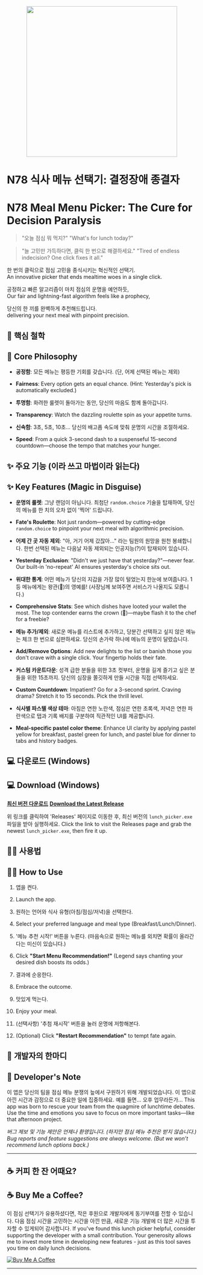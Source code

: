 <div align="center">
  <img src="./images/lunch.gif" width="400"/>
</div>

# N78 식사 메뉴 선택기: 결정장애 종결자
# N78 Meal Menu Picker: The Cure for Decision Paralysis

> "오늘 점심 뭐 먹지?"
> "What's for lunch today?"

> "늘 고민만 가득하다면, 클릭 한 번으로 해결하세요."
> "Tired of endless indecision? One click fixes it all."

한 번의 클릭으로 점심 고민을 종식시키는 혁신적인 선택기.  
An innovative picker that ends mealtime woes in a single click.

공정하고 빠른 알고리즘이 마치 점심의 운명을 예언하듯,  
Our fair and lightning-fast algorithm feels like a prophecy,

당신의 한 끼를 완벽하게 추천해드립니다.  
delivering your next meal with pinpoint precision.

## 🚀 핵심 철학
## 🚀 Core Philosophy

- **공정함**: 모든 메뉴는 평등한 기회를 갖습니다. (단, 어제 선택된 메뉴는 제외)
- **Fairness**: Every option gets an equal chance. (Hint: Yesterday's pick is automatically excluded.)

- **투명함**: 화려한 룰렛이 돌아가는 동안, 당신의 마음도 함께 돌아갑니다.
- **Transparency**: Watch the dazzling roulette spin as your appetite turns.

- **신속함**: 3초, 5초, 10초... 당신의 배고픔 속도에 맞춰 운명의 시간을 조절하세요.
- **Speed**: From a quick 3-second dash to a suspenseful 15-second countdown—choose the tempo that matches your hunger.

## ✨ 주요 기능 (이라 쓰고 마법이라 읽는다)
## ✨ Key Features (Magic in Disguise)

- **운명의 룰렛**: 그냥 랜덤이 아닙니다. 최첨단 `random.choice` 기술을 탑재하여, 당신의 메뉴를 한 치의 오차 없이 '찍어' 드립니다.
- **Fate's Roulette**: Not just random—powered by cutting-edge `random.choice` to pinpoint your next meal with algorithmic precision.

- **어제 간 곳 자동 제외**: "아, 거기 어제 갔잖아..." 라는 팀원의 원망을 원천 봉쇄합니다. 한번 선택된 메뉴는 다음날 자동 제외되는 인공지능(?)이 탑재되어 있습니다.
- **Yesterday Exclusion**: "Didn't we just have that yesterday?"—never fear. Our built-in 'no-repeat' AI ensures yesterday's choice sits out.

- **위대한 통계**: 어떤 메뉴가 당신의 지갑을 가장 많이 털었는지 한눈에 보여줍니다. 1등 메뉴에게는 왕관(👑)의 영예를! (사장님께 보여주면 서비스가 나올지도 모릅니다.)
- **Comprehensive Stats**: See which dishes have looted your wallet the most. The top contender earns the crown (👑)—maybe flash it to the chef for a freebie?

- **메뉴 추가/제외**: 새로운 메뉴를 리스트에 추가하고, 당분간 선택하고 싶지 않은 메뉴는 체크 한 번으로 심판하세요. 당신의 손가락 하나에 메뉴의 운명이 달렸습니다.
- **Add/Remove Options**: Add new delights to the list or banish those you don't crave with a single click. Your fingertip holds their fate.

- **커스텀 카운트다운**: 성격 급한 분들을 위한 3초 컷부터, 운명을 길게 즐기고 싶은 분들을 위한 15초까지. 당신의 심장을 쫄깃하게 만들 시간을 직접 선택하세요.
- **Custom Countdown**: Impatient? Go for a 3-second sprint. Craving drama? Stretch it to 15 seconds. Pick the thrill level.

- **식사별 파스텔 색상 테마**: 아침은 연한 노란색, 점심은 연한 초록색, 저녁은 연한 파란색으로 탭과 기록 배지를 구분하여 직관적인 UI를 제공합니다.
- **Meal-specific pastel color theme**: Enhance UI clarity by applying pastel yellow for breakfast, pastel green for lunch, and pastel blue for dinner to tabs and history badges.

## 💻 다운로드 (Windows)
## 💻 Download (Windows)

[**최신 버전 다운로드**](https://github.com/dev-shinyu/Lunch-Picker/releases)
[**Download the Latest Release**](https://github.com/dev-shinyu/Lunch-Picker/releases)

위 링크를 클릭하여 'Releases' 페이지로 이동한 후, 최신 버전의 `lunch_picker.exe` 파일을 받아 실행하세요.
Click the link to visit the Releases page and grab the newest `lunch_picker.exe`, then fire it up.

## 👨‍💻 사용법
## 👨‍💻 How to Use

1. 앱을 켠다.
1. Launch the app.

2. 원하는 언어와 식사 유형(아침/점심/저녁)을 선택한다.
2. Select your preferred language and meal type (Breakfast/Lunch/Dinner).

3. '메뉴 추천 시작!' 버튼을 누른다. (마음속으로 원하는 메뉴를 외치면 확률이 올라간다는 미신이 있습니다.)
3. Click **"Start Menu Recommendation!"** (Legend says chanting your desired dish boosts its odds.)

4. 결과에 순응한다.
4. Embrace the outcome.

5. 맛있게 먹는다.
5. Enjoy your meal.

6. (선택사항) '추첨 재시작' 버튼을 눌러 운명에 저항해본다.
6. (Optional) Click **"Restart Recommendation"** to tempt fate again.

## 💬 개발자의 한마디
## 💬 Developer's Note

이 앱은 당신의 팀을 점심 메뉴 분쟁의 늪에서 구원하기 위해 개발되었습니다. 이 앱으로 아낀 시간과 감정으로 더 중요한 일에 집중하세요. 예를 들면... 오후 업무라든가...
This app was born to rescue your team from the quagmire of lunchtime debates. Use the time and emotions you save to focus on more important tasks—like that afternoon project.

*버그 제보 및 기능 제안은 언제나 환영입니다. (하지만 점심 메뉴 추천은 받지 않습니다.)*
*Bug reports and feature suggestions are always welcome. (But we won’t recommend lunch options back.)*

---

## ☕ 커피 한 잔 어때요?
## ☕ Buy Me a Coffee?
이 점심 선택기가 유용하셨다면, 작은 후원으로 개발자에게 동기부여를 전할 수 있습니다. 다음 점심 시간을 고민하는 시간을 아낀 만큼, 새로운 기능 개발에 더 많은 시간을 투자할 수 있게되어 감사합니다.
If you've found this lunch picker helpful, consider supporting the developer with a small contribution. Your generosity allows me to invest more time in developing new features - just as this tool saves you time on daily lunch decisions.

[![Buy Me A Coffee](https://img.buymeacoffee.com/button-api/?text=Buy%20me%20a%20coffee&emoji=&slug=shinyu&button_colour=5F7FFF&font_colour=ffffff&font_family=Comic&outline_colour=000000&coffee_colour=FFDD00)](https://www.buymeacoffee.com/shinyu)

---
